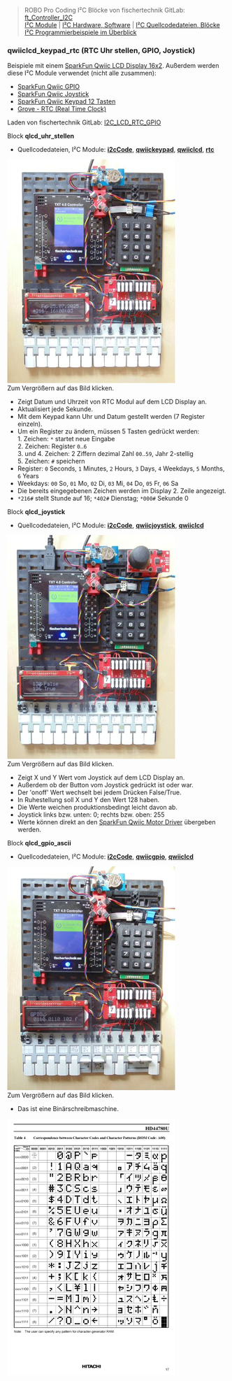 
> ROBO Pro Coding I²C Blöcke von fischertechnik GitLab: [ft_Controller_I2C](https://git.fischertechnik-cloud.com/i2c/ft_Controller_I2C)\
> [I²C Module](https://elssner.github.io/ft-Controller-I2C/#tabelle-1) |
[I²C Hardware, Software](https://elssner.github.io/ft-Controller-I2C/#ic) |
[I²C Quellcodedateien, Blöcke](https://elssner.github.io/ft-Controller-I2C/#beschreibung-der-quellcodedateien-alphabetisch-geordnet)\
[I²C Programmierbeispiele im Überblick](../examples)


### qwiiclcd_keypad_rtc (RTC Uhr stellen, GPIO, Joystick)

Beispiele mit einem [SparkFun Qwiic LCD Display 16x2](https://www.sparkfun.com/products/16397). Außerdem werden diese I²C Module verwendet (nicht alle zusammen):
* [SparkFun Qwiic GPIO](https://www.sparkfun.com/products/17047)
* [SparkFun Qwiic Joystick](https://www.sparkfun.com/products/15168)
* [SparkFun Qwiic Keypad 12 Tasten](https://www.sparkfun.com/products/15290)
* [Grove - RTC (Real Time Clock)](https://wiki.seeedstudio.com/Grove_High_Precision_RTC)


Laden von fischertechnik GitLab: [I2C_LCD_RTC_GPIO](https://git.fischertechnik-cloud.com/i2c/I2C_LCD_RTC_GPIO)


Block **qlcd_uhr_stellen**
* Quellcodedateien, I²C Module: **[i2cCode](../#i2ccodepy)**, **[qwiickeypad](../#qwiickeypadpy)**, **[qwiiclcd](../#qwiiclcdpy)**, **[rtc](../#rtcpy)**

[![](DSC00500_384.JPG)](DSC00500.JPG)\
Zum Vergrößern auf das Bild klicken.

* Zeigt Datum und Uhrzeit von RTC Modul auf dem LCD Display an.
* Aktualisiert jede Sekunde.
* Mit dem Keypad kann Uhr und Datum gestellt werden (7 Register einzeln).
* Um ein Register zu ändern, müssen 5 Tasten gedrückt werden:\
1\. Zeichen: `*` startet neue Eingabe\
2\. Zeichen: Register `0`..`6`\
3\. und 4. Zeichen: 2 Ziffern dezimal Zahl `00`..`59`, Jahr 2-stellig\
5\. Zeichen: `#` speichern
* Register: `0` Seconds, `1` Minutes, `2` Hours, `3` Days, `4` Weekdays, `5` Months, `6` Years
* Weekdays: `00` So, `01` Mo, `02` Di, `03` Mi, `04` Do, `05` Fr, `06` Sa
* Die bereits eingegebenen Zeichen werden im Display 2. Zeile angezeigt.
* `*216#` stellt Stunde auf 16; `*402#` Dienstag; `*000#` Sekunde 0


Block **qlcd_joystick**
* Quellcodedateien, I²C Module: **[i2cCode](../#i2ccodepy)**, **[qwiicjoystick](../#qwiicjoystickpy)**, **[qwiiclcd](../#qwiiclcdpy)**

[![](DSC00506_384.JPG)](DSC00506.JPG)\
Zum Vergrößern auf das Bild klicken.

* Zeigt X und Y Wert vom Joystick auf dem LCD Display an.
* Außerdem ob der Button vom Joystick gedrückt ist oder war.
* Der 'onoff' Wert wechselt bei jedem Drücken False/True.
* In Ruhestellung soll X und Y den Wert 128 haben.
* Die Werte weichen produktionsbedingt leicht davon ab.
* Joystick links bzw. unten: 0; rechts bzw. oben: 255
* Werte können direkt an den [SparkFun Qwiic Motor Driver](https://www.sparkfun.com/products/15451) übergeben werden.


Block **qlcd_gpio_ascii**
* Quellcodedateien, I²C Module: **[i2cCode](../#i2ccodepy)**, **[qwiicgpio](../#qwiicgpiopy)**, **[qwiiclcd](../#qwiiclcdpy)**

[![](DSC00496_384.JPG)](DSC00496.JPG)\
Zum Vergrößern auf das Bild klicken.

* Das ist eine Binärschreibmaschine.

![](zeichensatz_384.png)

